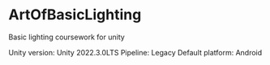 # ArtOfBasicLighting
Basic lighting coursework for unity

Unity version: Unity 2022.3.0LTS
Pipeline: Legacy
Default platform: Android
